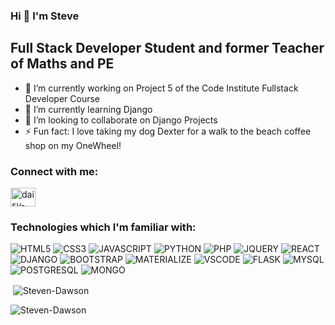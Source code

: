 ### Hi 👋 I'm Steve

## Full Stack Developer Student and former Teacher of Maths and PE
<!--
**Steven-Dawson18/Steven-Dawson18** is a ✨ _special_ ✨ repository because its `README.md` (this file) appears on your GitHub profile.
-->

- 🔭 I’m currently working on Project 5 of the Code Institute Fullstack Developer Course
- 🌱 I’m currently learning Django
- 🥅 I’m looking to collaborate on Django Projects
- ⚡ Fun fact: I love taking my dog Dexter for a walk to the beach coffee shop on my OneWheel!

### Connect with me:

<a href="https://linkedin.com/in/steve-dawson-fullstack" target="blank"><img align="center" src="https://raw.githubusercontent.com/rahuldkjain/github-profile-readme-generator/master/src/images/icons/Social/linked-in-alt.svg" alt="daisy-mcgirr" height="30" width="40" /></a>

### Technologies which I'm familiar with:
![HTML5](https://img.shields.io/badge/HTML5%20-%23E34F26.svg?&style=for-the-badge&logo=HTML5&logoColor=FFFFFF)
![CSS3](https://img.shields.io/badge/CSS3%20-%231572B6.svg?&style=for-the-badge&logo=CSS3&logoColor=FFFFFF)
![JAVASCRIPT](https://img.shields.io/badge/JavaScript%20-%23323330.svg?&style=for-the-badge&logo=JavaScript&logoColor=F7DF1E)
![PYTHON](https://img.shields.io/badge/Python-3776AB?style=for-the-badge&logo=python&logoColor=white)
![PHP](https://img.shields.io/badge/PHP-777BB4?style=for-the-badge&logo=php&logoColor=white)
![JQUERY](https://img.shields.io/badge/jQuery-0769AD?style=for-the-badge&logo=jquery&logoColor=white)
![REACT](https://img.shields.io/badge/React-20232A?style=for-the-badge&logo=react&logoColor=61DAFB)
![DJANGO](https://img.shields.io/badge/Django-092E20?style=for-the-badge&logo=django&logoColor=white)
![BOOTSTRAP](https://img.shields.io/badge/Bootstrap%20-%23563D7C.svg?&style=for-the-badge&logo=Bootstrap&logoColor=FFFFFF)
![MATERIALIZE](https://img.shields.io/badge/Materialize%20-%23EE6E73.svg?&style=for-the-badge&logo=Materialize&logoColor=FFFFFF)
![VSCODE](https://img.shields.io/badge/VSCode%20-%232B2B30.svg?&style=for-the-badge&logo=Visual%20Studio%20Code&logoColor=007ACC)
![FLASK](https://img.shields.io/badge/Flask-000000?style=for-the-badge&logo=flask&logoColor=white)
![MYSQL](https://img.shields.io/badge/MySQL-00000F?style=for-the-badge&logo=mysql&logoColor=white)
![POSTGRESQL](https://img.shields.io/badge/PostgreSQL-316192?style=for-the-badge&logo=postgresql&logoColor=white)
![MONGO](https://img.shields.io/badge/MongoDB-4EA94B?style=for-the-badge&logo=mongodb&logoColor=white)


<p>&nbsp;<img align="center" src="https://github-readme-stats.vercel.app/api?username=Steven-Dawson18&show_icons=true&locale=en" alt="Steven-Dawson" /></p>

<p><img align="center" src="https://github-readme-streak-stats.herokuapp.com/?user=Steven-Dawson18" alt="Steven-Dawson" /></p>
